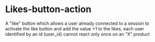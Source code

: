 # Likes-button-action
A "like" button which allows a user already connected to a session to activate the like button and add the value +1 to the likes, each user identified by an id (user_id) cannot react only once on an “X” product
